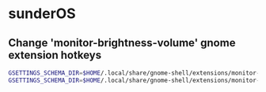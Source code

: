 # sunderOS

## Change 'monitor-brightness-volume' gnome extension hotkeys
```bash
GSETTINGS_SCHEMA_DIR=$HOME/.local/share/gnome-shell/extensions/monitor-brightness-volume@ailin.nemui/schemas::::: gsettings set org.gnome.shell.extensions.monitor-brightness-volume monitor-screen-brightness-up "['XF86MonBrightnessUp']"
GSETTINGS_SCHEMA_DIR=$HOME/.local/share/gnome-shell/extensions/monitor-brightness-volume@ailin.nemui/schemas::::: gsettings set org.gnome.shell.extensions.monitor-brightness-volume monitor-screen-brightness-down "['XF86MonBrightnessDown']"
```